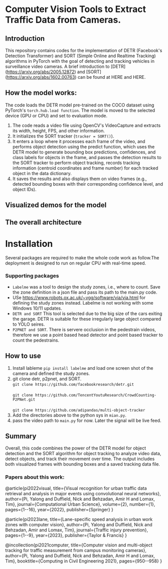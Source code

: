 # Computer Vision Tools to Extract Traffic Data from Cameras.
## Introduction
This repository contains codes for the implementation of DETR (Facebook's Detection Transformer) and SORT (Simple Online and Realtime Tracking) algorithms in PyTorch with the goal of detecting and tracking vehicles in surveillance video cameras. 
A brief introduction to [DETR] (https://arxiv.org/abs/2005.12872) and [SORT] (https://arxiv.org/abs/1602.00763) can be found at HERE and HERE.

## How the model works:
The code loads the DETR model pre-trained on the COCO dataset using PyTorch's `torch.hub.load function`. The model is moved to the selected device (GPU or CPU) and set to evaluation mode.

1. The code reads a video file using OpenCV's VideoCapture and extracts its width, height, FPS, and other information.
2. It initializes the SORT tracker (`tracker = SORT()`).
3. It enters a loop where it processes each frame of the video, and performs object detection using the predict function, which uses the DETR model to generate bounding box predictions, confidences, and class labels for objects in the frame, and passes the detection results to the SORT tracker to perform object tracking, records tracking information (centroid coordinates and frame number) for each tracked object in the data dictionary.
4. It saves the results and also displays them on video frames (e.g., detected bounding boxes with their corresponding confidence level, and object IDs).

## Visualized demos for the model


## The overall architecture



# Installation
Several packages are required to make the whole code work as follow.The deployment is designed to run on regular CPU with real-time speed. 
### Supporting packages
- `Labelme` was a tool to design the study zones, i.e., where to count. Save the zone definition in a json file and pass its path to the main.py code. 
- USe https://www.robots.ox.ac.uk/~vgg/software/via/via.html for defining the study zones instead. Labelme is not working with some Windows 10/11 updates. 
- `DETR and SORT` This tool is selected due to the big size of the cars exiting the garage. DETR is suitable for these irregularly large object compared to YOLO seires. 
- `P2PNET and SORT`. There is servere occlusion in the pedestrain videos, therefore we use a point based head detector and point based tracker to count the pedestrains. 

## How to use
1. Install lableme `pip install labelme` and load one screen shot of the camera and defined the study zones. 
2. git clone detr, p2pnet, and SORT.
    <br> `git clone https://github.com/facebookresearch/detr.git`    
    <br> `git clone https://github.com/TencentYoutuResearch/CrowdCounting-P2PNet.git`    
    <br> `git clone https://github.com/adipandas/multi-object-tracker`    
3. Add the directories above to the python sys in `mian.py`.
4. pass the video path to `main.py` for now. Later the signal will be live feed. 










## Summary
Overall, this code combines the power of the DETR model for object detection and the SORT algorithm for object tracking to analyze video data, detect objects, and track their movement over time. The output includes both visualized frames with bounding boxes and a saved tracking data file.

### Papers about this work:

@article{pi2022visual,
  title={Visual recognition for urban traffic data retrieval and analysis in major events using convolutional neural networks},
  author={Pi, Yalong and Duffield, Nick and Behzadan, Amir H and Lomax, Tim},
  journal={Computational Urban Science},
  volume={2},
  number={1},
  pages={1--16},
  year={2022},
  publisher={Springer}
}

@article{pi2023lane,
  title={Lane-specific speed analysis in urban work zones with computer vision},
  author={Pi, Yalong and Duffield, Nick and Behzadan, Amir and Lomax, Tim},
  journal={Traffic injury prevention},
  pages={1--9},
  year={2023},
  publisher={Taylor \& Francis}
}

@incollection{pi2021computer,
  title={Computer vision and multi-object tracking for traffic measurement from campus monitoring cameras},
  author={Pi, Yalong and Duffield, Nick and Behzadan, Amir H and Lomax, Tim},
  booktitle={Computing in Civil Engineering 2021},
  pages={950--958}
}


